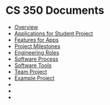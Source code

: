 # CS 350 Documents

* [Overview](CourseOverview.md)
* [Applications for Student Project](Apps.md)
* [Features for Apps](Features.md)
* [Project Milestones](Milestones.md)
* [Engineering Roles](Roles.md)
* [Software Process](Process.md)
* [Software Tools](Tools.md)
* [Team Project](TeamProject.md)
* [Example Project](ExampleProject.md)
* []()
* []()
* []()
